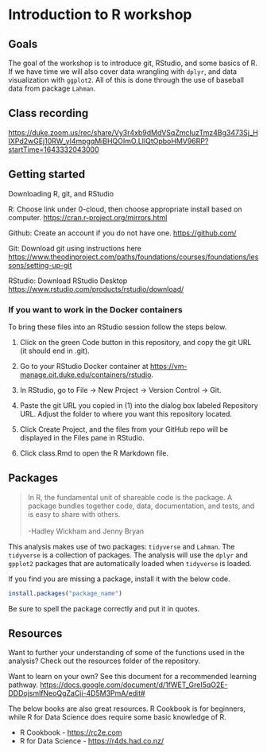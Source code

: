 
# Introduction to R workshop


<!-- badges: start -->
<!-- badges: end -->

## Goals

The goal of the workshop is to introduce git, RStudio, and some basics of R. If we have time we will also cover
data wrangling with `dplyr`, and data visualization with `ggplot2`. All of this is done
through the use of baseball data from package `Lahman`.

## Class recording
https://duke.zoom.us/rec/share/Vy3r4xb9dMdVSqZmcIuzTmz4Bg3473Sj_HIXPd2wGEj10RW_yl4mpgqMiBHQOImO.LIlQtOpboHMV96RP?startTime=1643332043000 
## Getting started

Downloading R, git, and RStudio

R: 
Choose link under 0-cloud, then choose appropriate install based on computer. 
https://cran.r-project.org/mirrors.html 

Github: 
Create an account if you do not have one.
https://github.com/ 

Git: 
Download git using instructions here
https://www.theodinproject.com/paths/foundations/courses/foundations/lessons/setting-up-git

RStudio: 
Download RStudio Desktop
https://www.rstudio.com/products/rstudio/download/


### If you want to work in the Docker containers

To bring these files into an RStudio session follow the steps below.

1. Click on the green Code button in this repository, and copy the git URL
   (it should end in .git).

2. Go to your RStudio Docker container at
   https://vm-manage.oit.duke.edu/containers/rstudio.

3. In RStudio, go to File → New Project → Version Control → Git.

4. Paste the git URL you copied in (1) into the dialog box labeled Repository
   URL. Adjust the folder to where you want this repository located.

5. Click Create Project, and the files from your GitHub repo will be displayed
   in the Files pane in RStudio.

6. Click class.Rmd to open the R Markdown file.

## Packages

>In R, the fundamental unit of shareable code is the package. A package bundles
together code, data, documentation, and tests, and is easy to share with others.
<br/><br/>
-Hadley Wickham and Jenny Bryan

This analysis makes use of two packages: `tidyverse` and `Lahman`. The
`tidyverse` is a collection of packages. The analysis will use the `dplyr` and
`gpplot2` packages that are automatically loaded when `tidyverse` is loaded.

If you find you are missing a package, install it with the below code.

```r
install.packages("package_name")
```

Be sure to spell the package correctly and put it in quotes.

## Resources
Want to further your understanding of some of the functions used in the
analysis? Check out the resources folder of the repository. 

Want to learn on your own? See this document for a recommended learning pathway. 
https://docs.google.com/document/d/1fWET_GreI5qO2E-DDDojsmlfNeoQgZaCji-4D5M3PmA/edit#


The below books are also great resources. R Cookbook is for beginners, while
R for Data Science does require some basic knowledge of R.

- R Cookbook - https://rc2e.com
- R for Data Science - https://r4ds.had.co.nz/
